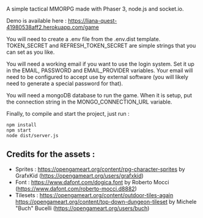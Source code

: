 A simple tactical MMORPG made with Phaser 3, node.js and socket.io.

Demo is available here : https://liana-quest-41980538aff2.herokuapp.com/game

You will need to create a .env file from the .env.dist template.
TOKEN_SECRET and REFRESH_TOKEN_SECRET are simple strings that you can set as you like.

You will need a working email if you want to use the login system. Set it up in the EMAIL, PASSWORD and EMAIL_PROVIDER variables. Your email will need to be configured to accept use by external software (you will likely need to generate a special password for that).

You will need a mongoDB database to run the game. When it is setup, put the connection string in the MONGO_CONNECTION_URL variable.

Finally, to compile and start the project, just run :

```
npm install
npm start
node dist/server.js
```

## Credits for the assets :

- Sprites :
  https://opengameart.org/content/rpg-character-sprites
  by GrafxKid (https://opengameart.org/users/grafxkid)
- Font :
  https://www.dafont.com/dogica.font
  by Roberto Mocci (https://www.dafont.com/roberto-mocci.d8882)
- Tilesets :
  https://opengameart.org/content/outdoor-tiles-again
  https://opengameart.org/content/top-down-dungeon-tileset
  by Michele "Buch" Bucelli (https://opengameart.org/users/buch)
